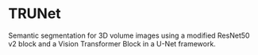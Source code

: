 # TRUNet
Semantic segmentation for 3D volume images using a modified ResNet50 v2 block and a Vision Transformer Block in a U-Net framework.

